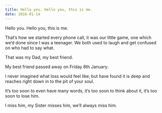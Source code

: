 ```yaml
---
title: Hello you. Hello you, this is me.
date: 2016-01-14
---
```

Hello you. Hello you, this is me.

That’s how we started every phone call, it was our little game, one which we’d done since I was a teenager. We both used to laugh and get confused on who had to say what.

That was my Dad, my best friend.

My best friend passed away on Friday 8th January.

I never imagined what loss would feel like, but have found it is deep and reaches right down in to the pit of your soul.

It’s too soon to even have many words, it’s too soon to think about it, it’s too soon to lose him.

I miss him, my Sister misses him, we’ll always miss him.
